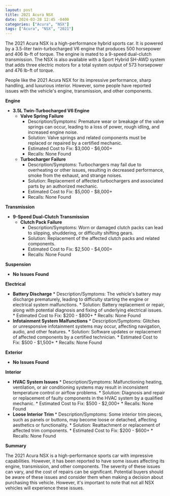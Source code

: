 ```yaml
---
layout: post
title: 2021 Acura NSX
date: 2024-03-28 12:45 -0400
categories: ["Acura", "NSX"]
tags: ["Acura", "NSX", "2021"]
---
```

The 2021 Acura NSX is a high-performance hybrid sports car. It is powered by a 3.5-liter twin-turbocharged V6 engine that produces 500 horsepower and 406 lb-ft of torque. The engine is mated to a 9-speed dual-clutch transmission. The NSX is also available with a Sport Hybrid SH-AWD system that adds three electric motors for a total system output of 573 horsepower and 476 lb-ft of torque.

People like the 2021 Acura NSX for its impressive performance, sharp handling, and luxurious interior. However, some people have reported issues with the vehicle's engine, transmission, and other components.

**Engine**

* **3.5L Twin-Turbocharged V6 Engine**
    * **Valve Spring Failure**
        * Description/Symptoms: Premature wear or breakage of the valve springs can occur, leading to a loss of power, rough idling, and increased engine noise.
        * Solution: Valve springs and related components must be replaced or repaired by a certified mechanic.
        * Estimated Cost to Fix: $3,000 - $6,000+
        * Recalls: None Found
    * **Turbocharger Failure**
        * Description/Symptoms: Turbochargers may fail due to overheating or other issues, resulting in decreased performance, smoke from the exhaust, and strange noises.
        * Solution: Replacement of affected turbochargers and associated parts by an authorized mechanic.
        * Estimated Cost to Fix: $5,000 - $8,000+
        * Recalls: None Found

**Transmission**

* **9-Speed Dual-Clutch Transmission**
    * **Clutch Pack Failure**
        * Description/Symptoms: Worn or damaged clutch packs can lead to slipping, shuddering, or difficulty shifting gears.
        * Solution: Replacement of the affected clutch packs and related components.
        * Estimated Cost to Fix: $2,500 - $4,000+
        * Recalls: None Found

**Suspension**

* **No Issues Found**

**Electrical**

* **Battery Discharge**
        * Description/Symptoms: The vehicle's battery may discharge prematurely, leading to difficulty starting the engine or electrical system malfunctions.
        * Solution: Battery replacement or repair, along with potential diagnosis and fixing of underlying electrical issues.
        * Estimated Cost to Fix: $200 - $800+
        * Recalls: None Found
* **Infotainment System Malfunctions**
        * Description/Symptoms: Glitches or unresponsive infotainment systems may occur, affecting navigation, audio, and other features.
        * Solution: Software updates or replacement of affected components by a certified technician.
        * Estimated Cost to Fix: $500 - $1,500+
        * Recalls: None Found

**Exterior**

* **No Issues Found**

**Interior**

* **HVAC System Issues**
        * Description/Symptoms: Malfunctioning heating, ventilation, or air conditioning systems may result in inconsistent temperature control or airflow problems.
        * Solution: Diagnosis and repair or replacement of faulty components in the HVAC system by a qualified mechanic.
        * Estimated Cost to Fix: $500 - $2,000+
        * Recalls: None Found
* **Loose Interior Trim**
        * Description/Symptoms: Some interior trim pieces, such as panels or buttons, may become loose or detached, affecting aesthetics or functionality.
        * Solution: Reattachment or replacement of affected trim components.
        * Estimated Cost to Fix: $200 - $600+
        * Recalls: None Found

**Summary**

The 2021 Acura NSX is a high-performance sports car with impressive capabilities. However, it has been reported to have some issues affecting its engine, transmission, and other components. The severity of these issues can vary, and the cost of repairs can be significant. Potential buyers should be aware of these issues and consider them when making a decision about purchasing this vehicle. However, it's important to note that not all NSX vehicles will experience these issues.
